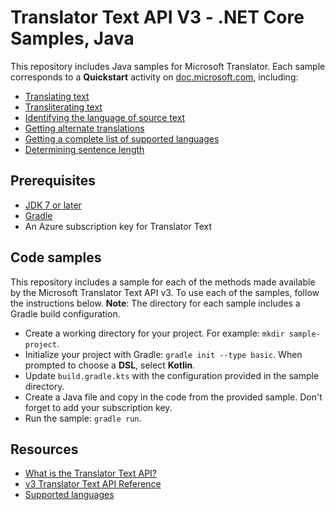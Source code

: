 # Translator Text API V3 - .NET Core Samples, Java

This repository includes Java samples for Microsoft Translator. Each sample corresponds to a **Quickstart** activity on [doc.microsoft.com](https://docs.microsoft.com/azure/cognitive-services/translator/), including:

* [Translating text](https://docs.microsoft.com/azure/cognitive-services/translator/quickstart-java-translate)
* [Transliterating text](https://docs.microsoft.com/azure/cognitive-services/translator/quickstart-java-transliterate)
* [Identifying the language of source text](https://docs.microsoft.com/azure/cognitive-services/translator/quickstart-java-detect)
* [Getting alternate translations](https://docs.microsoft.com/azure/cognitive-services/translator/quickstart-java-dictionary)
* [Getting a complete list of supported languages](https://docs.microsoft.com/azure/cognitive-services/translator/quickstart-java-languages)
* [Determining sentence length](https://docs.microsoft.com/azure/cognitive-services/translator/quickstart-java-sentences)

## Prerequisites

* [JDK 7 or later](https://www.oracle.com/technetwork/java/javase/downloads/index.html)
* [Gradle](https://gradle.org/install/)
* An Azure subscription key for Translator Text

## Code samples

This repository includes a sample for each of the methods made available by the Microsoft Translator Text API v3. To use each of the samples, follow the instructions below. **Note**: The directory for each sample includes a Gradle build configuration.

* Create a working directory for your project. For example: `mkdir sample-project`.
* Initialize your project with Gradle: `gradle init --type basic`. When prompted to choose a **DSL**, select **Kotlin**.
* Update `build.gradle.kts` with the configuration provided in the sample directory.
* Create a Java file and copy in the code from the provided sample. Don't forget to add your subscription key.
* Run the sample: `gradle run`.

## Resources

* [What is the Translator Text API?](https://docs.microsoft.com/azure/cognitive-services/translator/translator-info-overview)
* [v3 Translator Text API Reference](https://docs.microsoft.com/azure/cognitive-services/translator/)
* [Supported languages](https://docs.microsoft.com/azure/cognitive-services/translator/language-support)
